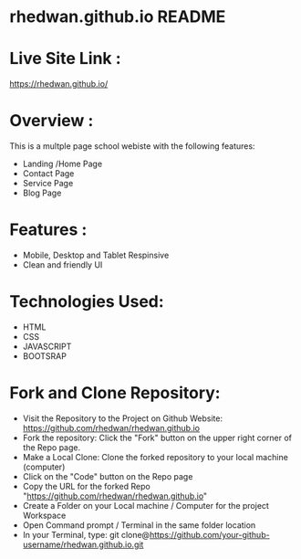 # rhedwan.github.io README

# **Live Site Link :**
https://rhedwan.github.io/

# **Overview :**
This is a multple page school webiste with the  following features:
- Landing /Home Page 
- Contact Page
- Service Page
- Blog Page


# **Features :**
- Mobile, Desktop and Tablet Respinsive
- Clean and friendly UI


# **Technologies Used:**
- HTML 
- CSS
- JAVASCRIPT 
- BOOTSRAP 

# **Fork and Clone Repository:**
- Visit the Repository to the Project on Github Website: https://github.com/rhedwan/rhedwan.github.io
- Fork the repository: Click the "Fork" button on the upper right corner of the Repo page.
- Make a Local Clone: Clone the forked repository to your local machine (computer)
- Click on the "Code" button on the Repo page
- Copy the URL for the forked Repo "https://github.com/rhedwan/rhedwan.github.io"
- Create a Folder on your Local machine / Computer for the project Workspace
- Open Command prompt / Terminal in the same folder location
- In your Terminal, type: git clone@https://github.com/your-github-username/rhedwan.github.io.git
